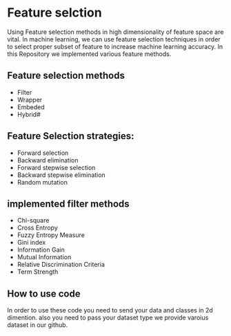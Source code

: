 # Feature selction

Using Feature selection methods in high dimensionality of feature space are vital. In machine learning, we can use feature selection techniques 
in order to select proper subset of feature to increase machine learning accuracy.
In this Repository we implemented various feature methods.
## Feature selection methods
  - Filter
  - Wrapper
  - Embeded
  - Hybrid#
## Feature Selection strategies:
  - Forward selection
  - Backward elimination
  - Forward stepwise selection
  - Backward stepwise elimination
  - Random mutation
## implemented filter methods
  - Chi-square 
  - Cross Entropy
  - Fuzzy Entropy Measure
  - Gini index
  - Information Gain
  - Mutual Information
  - Relative Discrimination Criteria
  - Term Strength


## How to use code
In order to use these code you need to send your data and classes in 2d dimention. also you need to pass your dataset type
we provide varoius dataset in our github.
